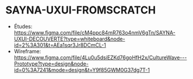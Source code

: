 # SAYNA-UXUI-FROMSCRATCH

- Études: https://www.figma.com/file/cM4ppc84mR763o4nmV6gTn/SAYNA-UXUI-DECOUVERTE?type=whiteboard&node-id=2%3A301&t=AEa1sqr3Jr8DCmCL-1
- Wireframe: https://www.figma.com/file/4Lu0u5dsiEZKd76goHfH2x/CultureWave---Prototype?type=design&node-id=0%3A7241&mode=design&t=Y9f85GWM0G37dg7T-1
